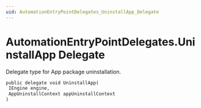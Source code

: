 ```yaml
---
uid: AutomationEntryPointDelegates_UninstallApp_Delegate
---
```


# AutomationEntryPointDelegates.UninstallApp Delegate

Delegate type for App package uninstallation.

```txt
public delegate void UninstallApp(
 IEngine engine,
 AppUninstallContext appUninstallContext
)
```
